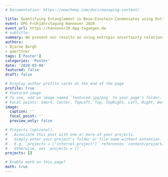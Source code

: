 ```yaml
---
# Documentation: https://wowchemy.com/docs/managing-content/

title: Quantifying Entanglement in Bose-Einstein-Condensates using Entropic Uncertainty Relations
event: DPG Frühjahrstagung Hannover 2020
event_url: https://hannover20.dpg-tagungen.de
# subtitle: 
summary: We present our results on using entropic uncertainty relations for entanglement quantification in BECs.
authors:
- Bjarne Bergh
- gaerttner
tags: ['Poster']
categories: 'Poster'
date: '2020-03-08'
featured: false
draft: false

# Display author profile cards at the end of the page
profile: true
# Featured image
# To use, add an image named `featured.jpg/png` to your page's folder.
# Focal points: Smart, Center, TopLeft, Top, TopRight, Left, Right, BottomLeft, Bottom, BottomRight.
image:
  caption: ''
  focal_point: ''
  preview_only: false

# Projects (optional).
#   Associate this post with one or more of your projects.
#   Simply enter your project's folder or file name without extension.
#   E.g. `projects = ["internal-project"]` references `content/project/deep-learning/index.md`.
#   Otherwise, set `projects = []`.
projects: []

# Enable math on this page?
math: true
---
```

